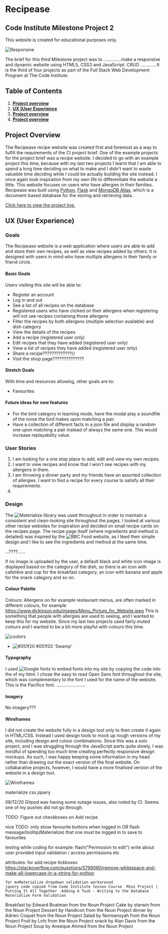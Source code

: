 # Recipease 

## Code Institute Milestone Project 2

This website is created for educational purposes only.

![Responsive](...)    
    
The brief for this third Milestone project was to ..............make a responsive and dynamic website using HTML5, CSS3 and JavaScript. CRUD .............It is the third of four projects as part of the Full Stack Web Development Program at The Code Institute. 

## Table of Contents
1. [**Project overview**](#project-overview)
2. [**UX (User Experience**](#ux-(user-experience))
3. [**Project overview**](#project-overview)
4. [**Project overview**](#project-overview)


## Project Overview
The Recipease recipe website was created first and foremost as a way to fulfill the requirements of the CI project brief. One of the example projects for the project brief was a recipe website. I decided to go with an example project this time, because with my last two projects I learnt that I am able to spend a long time deciding on what to make and I didn't want to waste valueble time deciding while I could be actually building the site instead. I once again took inspiration from my own life to differentiate the website a little. This website focuses on users who have allergies in their families.
Recipease was built using [Python](https://www.python.org/), [Flask](https://flask.palletsprojects.com/en/1.1.x/) and [MongoDB Atlas](https://www.mongodb.com/), which is a document-based database for the storing and retrieving data.

[Click here to view the project live.](https://ms3-recipease.herokuapp.com/)

## UX (User Experience)

### Goals
The Recipease website is a web application where users are able to add and store their own recipes, as well as view recipes added by others. It is designed with users in mind who have multiple allergens in their family or friend circle. 

#### Basic Goals
Users visiting this site will be able to:
- Register an account
- Log in and out
- See a list of all recipes on the database
- Registered users who have clicked on their allergens when registering will not see recipes containing those allergens
- Filter the recipes by both allergens (multiple selection available) and dish category
- View the details of the recipes
- Add a recipe (registered user only)
- Edit recipes that they have added (registered user only)
- View a list of recipes they have added (registered user only)
- Share a recipe?????????????//
- Visit the shop page??????????????

#### Stretch Goals
With time and resources allowing, other goals are to:
- Favourites

#### Future ideas for new features
- For the bird category in learning mode, have the modal play a soundfile of the noise the bird makes upon matching a pair.
- Have a collection of different facts in a json file and display a random one upon matching a pair instead of always the same one. This would increase replayability value.


### User Stories

1. I am looking for a one stop place to add, edit and view my own recipes.
2. I want to view recipes and know that I won't see recipes with my allergens in them.
3. I am throwing a dinner party and my friends have an assorted collection of allergies. I want to find a recipe for every course to satisfy all their requirements.
4. 

### Design

The ![Materialize library](https://materializecss.com/) was used throughout in order to maintain a consistent and clean-looking site throughout the pages. I looked at various other recipe websites for inspiration and decided on small recipe cards on the recipes page. The recipe page itself (where ingredients and method is detailed) was inspired by the ![BBC Food website](https://www.bbc.co.uk/food), as I liked their simple design and I like to see the ingredients and method at the same time. 

...????......

If no image is uploaded by the user, a default black and white icon image is displayed based on the category of the dish, so there is an icon with cafetière and cup for the breakfast category, an icon with banana and apple for the snack category and so on.

#### Colour Palette

Colours:
Allergens on for example restaurant menus, are often marked in different colours, for example https://www.dickinson.edu/images/Menu_Picture_for_Website.jpeg This is something that people with allergies are used to seeing, and I wanted to keep this for my website. Since my last two projects used fairly muted colours and I wanted to be a bit more playful with colours this time. 


 ![coolors](https://coolors.co/u/bonnie_mcbride)

- ![#051f20](https://placehold.it/15/051f20/000000?text=+) #051f20 'Swamp'


#### Typography

I used ![Google fonts](https://fonts.google.com/) to embed fonts into my site by copying the code into the <head> of my html. I chose the easy to read Open Sans font throughout the site, which was complementary to the font I used for the name of the website. This is the Pacifico font. .......................

#### Imagery

No imagery???

#### Wireframes

I did not create the website fully in a design tool only to then create it again in HTML/CSS. Instead I used design tools to mock up rough versions of my site, including design and colour combinations. Since this was a solo project, and I was struggling through the JavaScript parts quite slowly, I was mindful of spending too much time creating perfectly responsive design mockups. As such, I was happy keeping some information in my head rather than drawing out the exact version of the final website. On collabarative projects, however, I would have a more finalised version of the website in a design tool. 

![Wireframes](/assets/images/wireframes.png) 







materialize css
jquery


08/12/20 Gitpod was having some outage issues, also noted by CI. Seems one of my pushes did not go through.

TODO:
Figure out checkboxes on Add recipe

nice TODO:
only show favourite buttons when logged in OR 
    flash message/tooltip(Materialize) that one must be logged in to save to favourites

testing while coding for example:
flash("Permission to edit")
write about user provided input validation / access permissions etc


attributes:
    for add recipe tickboxes
    https://stackoverflow.com/questions/5799090/remove-whitespace-and-make-all-lowercase-in-a-string-for-python

    for m=Materialize dropdown validation workaround
    jquery code copied from Code Institute lesson Course  Mini Project | Putting It All Together  Adding A Task - Writing to the Database  Materialize Form Validation

Breakfast by Edward Boatman from the Noun Project
Cake by starwin from the Noun Project
Dessert by Handicon from the Noun Project
dinner by Adrien Coquet from the Noun Project
Salad by Normansyah from the Noun Project
Fruit by Lnhi from the Noun Project
snack by Alan Davis from the Noun Project
Soup by Aneeque Ahmed from the Noun Project
